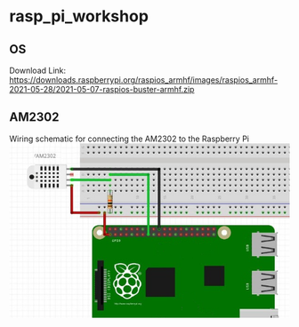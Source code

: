 # rasp_pi_workshop

## OS
Download Link: https://downloads.raspberrypi.org/raspios_armhf/images/raspios_armhf-2021-05-28/2021-05-07-raspios-buster-armhf.zip

## AM2302
Wiring schematic for connecting the AM2302 to the Raspberry Pi 
![Alt text](photos/connecting_AM2302.png?raw=true "Wiring schematic for connecting the AM2302 to the Raspberry Pi")
